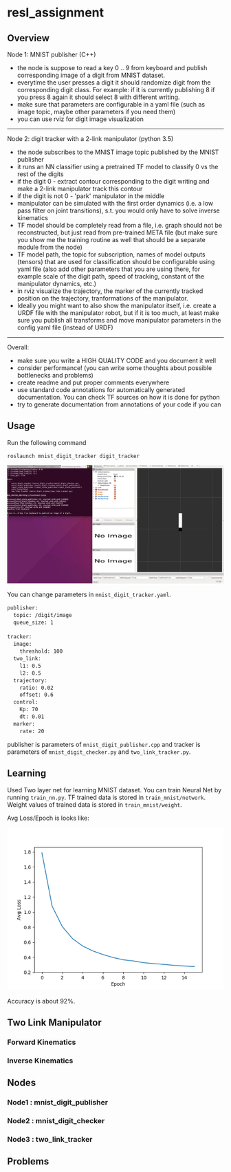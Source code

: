 # resl_assignment
## Overview
Node 1: MNIST publisher (C++)
- the node is suppose to read a key 0 .. 9 from keyboard and publish corresponding image of a digit from MNIST dataset.
- everytime the user presses a digit it should randomize digit from the corresponding digit class.
For example: if it is currently publishing 8 if you press 8 again it should select 8 with different writing.
- make sure that parameters are configurable in a yaml file (such as image topic, maybe other parameters if you need them)
- you can use rviz for digit image visualization
************************************
Node 2: digit tracker with a 2-link manipulator (python 3.5)
- the node subscribes to the MNIST image topic published by the MNIST publisher
- it runs an NN classifier using a pretrained TF model to classify 0 vs the rest of the digits
- if the digit 0 - extract contour corresponding to the digit writing and make a 2-link manipulator track this contour
- if the digit is not 0 - 'park' manipulator in the middle
- manipulator can be simulated with the first order dynamics (i.e. a low pass filter on joint transitions), s.t. you would only have to solve inverse kinematics
- TF model should be completely read from a file, i.e. graph should not be reconstructed, but just read from pre-trained META file (but make sure you show me the training routine as well that should be a separate module from the node)
- TF model path, the topic for subscription, names of model outputs (tensors) that are used for classification should be configurable using yaml file (also add other parameters that you are using there, for example scale of the digit path, speed of tracking, constant of the manipulator dynamics, etc.)
- in rviz visualize the trajectory, the marker of the currently tracked position on the trajectory, tranformations of the manipulator. 
- Ideally you might want to also show the manipulator itself, i.e. create a URDF file with the manipulator robot, but if it is too much, at least make sure you publish all transforms and move manipulator parameters in the config yaml file (instead of URDF)
************************************
Overall:
- make sure you write a HIGH QUALITY CODE and you document it well
- consider performance! (you can write some thoughts about possible bottlenecks and problems)
- create readme and put proper comments everywhere
- use standard code annotations for automatically generated documentation. You can check TF sources on how it is done for python
- try to generate documentation from annotations of your code if you can

## Usage
Run the following command
```
roslaunch mnist_digit_tracker digit_tracker
```
![alt text](./imgs/mnist_digit_tracker.gif "mnist_digit_tracker")

You can change parameters in `mnist_digit_tracker.yaml`.
```xml
publisher:
  topic: /digit/image
  queue_size: 1

tracker:
  image:
    threshold: 100
  two_link:
    l1: 0.5
    l2: 0.5
  trajectory:
    ratio: 0.02
    offset: 0.6
  control:
    Kp: 70
    dt: 0.01
  marker:
    rate: 20
```
publisher is parameters of `mnist_digit_publisher.cpp` and tracker is parameters of `mnist_digit_checker.py` and `two_link_tracker.py`.

## Learning
Used Two layer net for learning MNIST dataset. You can train Neural Net by running `train_nn.py`.
TF trained data is stored in `train_mnist/network`. Weight values of trained data is stored in `train_mnist/weight`.

Avg Loss/Epoch is looks like:

![alt text](./imgs/avg_loss.png "average loss")

Accuracy is about 92%.

## Two Link Manipulator
### Forward Kinematics
### Inverse Kinematics
## Nodes
### Node1 : mnist_digit_publisher
### Node2 : mnist_digit_checker
### Node3 : two_link_tracker
## Problems
